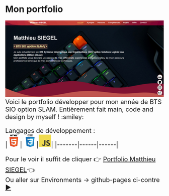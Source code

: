 # Mon portfolio
<img src="./assets/img/mon_portfolio.png">

<span style="font-size:20px">
Voici le portfolio développer pour mon année de BTS SIO option SLAM.    
Entièrement fait main, code and design by myself ! :smiley:

Langages de développement :    
|<img src="https://raw.githubusercontent.com/devicons/devicon/master/icons/html5/html5-original-wordmark.svg" alt="html5" width="40">| <img src="https://raw.githubusercontent.com/devicons/devicon/master/icons/css3/css3-original-wordmark.svg" alt="css3" width="40" height="40"/>|<img src="https://raw.githubusercontent.com/devicons/devicon/master/icons/javascript/javascript-original.svg" width="40">|
|-------|------|------|


Pour le voir il suffit de cliquer :point_right: [Portfolio Matthieu SIEGEL](https://imnotaowl.github.io/mon_portfolio/ "Portfolio Matthieu SIEGEL"):point_left:  
Ou aller sur Environments -> github-pages ci-contre [:arrow_forward:](https://github.com/ImNotAOwl/mon_portfolio/deployments/activity_log?environment=github-pages)
</span>